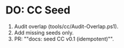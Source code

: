 # DO: CC Seed
1. Audit overlap (tools/cc/Audit-Overlap.ps1).
2. Add missing seeds only.
3. PR: ""docs: seed CC v0.1 (idempotent)"".